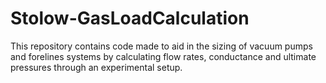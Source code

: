 # Stolow-GasLoadCalculation
This repository contains code made to aid in the sizing of vacuum pumps and forelines systems by calculating flow rates, conductance and ultimate pressures through an experimental setup.
